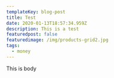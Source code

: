 ```yaml
---
templateKey: blog-post
title: Test
date: 2020-01-13T18:57:34.959Z
description: This is a test
featuredpost: false
featuredimage: /img/products-grid2.jpg
tags:
  - money
---
```

This is body
